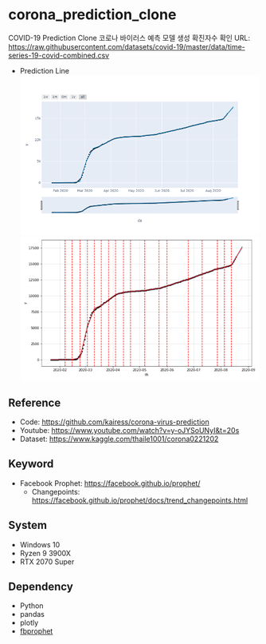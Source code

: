 # corona_prediction_clone

COVID-19 Prediction Clone
코로나 바이러스 예측 모델 생성
확진자수 확인 URL: https://raw.githubusercontent.com/datasets/covid-19/master/data/time-series-19-covid-combined.csv

- Prediction Line
  ![Forcast](https://github.com/yhhyunn/corona_prediction_clone/raw/mask/forcast_line.png)
  ![Add Changepoints](https://github.com/yhhyunn/corona_prediction_clone/raw/mask/changepoints.png)

## Reference

- Code: https://github.com/kairess/corona-virus-prediction
- Youtube: https://www.youtube.com/watch?v=y-oJYSoUNyI&t=20s
- Dataset: https://www.kaggle.com/thaile1001/corona0221202

## Keyword

- Facebook Prophet: https://facebook.github.io/prophet/
  - Changepoints: https://facebook.github.io/prophet/docs/trend_changepoints.html

## System

- Windows 10
- Ryzen 9 3900X
- RTX 2070 Super

## Dependency

- Python
- pandas
- plotly
- [fbprophet](https://facebook.github.io/prophet/docs/quick_start.html)
